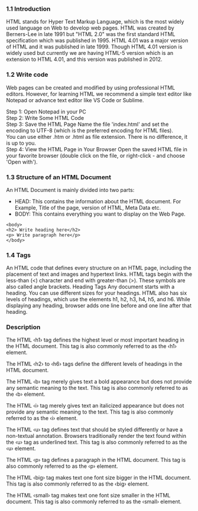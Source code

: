 ### 1.1 Introduction

HTML stands for Hyper Text Markup Language, which is the most widely used language on Web to develop web pages. HTML was created by Berners-Lee in late 1991 but "HTML 2.0" was the first standard HTML specification which was published in 1995. HTML 4.01 was a major version of HTML and it was published in late 1999. Though HTML 4.01 version is widely used but currently we are having HTML-5 version which is an extension to HTML 4.01, and this version was published in 2012.

### 1.2 Write code

Web pages can be created and modified by using professional HTML editors. However, for learning HTML we recommend a simple text editor like Notepad or advance text editor like VS Code or Sublime.

Step 1:  Open Notepad in your PC <br>
Step 2:  Write Some HTML Code <br>
Step 3:  Save the HTML Page Name the file 'index.html' and set the encoding to UTF-8 (which is the preferred encoding for HTML files).<br>You can use either .htm or .html as file extension. There is no difference, it is up to you.<br>
Step 4:  View the HTML Page in Your Browser Open the saved HTML file in your favorite browser (double click on the file, or right-click - and choose 'Open with').

### 1.3 Structure of an HTML Document

An HTML Document is mainly divided into two parts: 
<br>
<ul>
  <li>HEAD: This contains the information about the HTML document. For Example, Title of the page, version of HTML, Meta Data etc.</li>
   <li>BODY: This contains everything you want to display on the Web Page.</li>
</ul>

<!DOCTYPE html>
 
<html>
    <head>
        <title> Page Title</title>
    </head>
     
    <body>
    <h2> Write heading here</h2>
    <p> Write paragraph here</p>
    </body>
    
</html>


### 1.4 Tags
An HTML code that defines every structure on an HTML page, including the placement of text and images and hypertext links. HTML tags begin with the less-than (<) character and end with greater-than (>). These symbols are also called angle brackets.
Heading Tags
Any document starts with a heading. You can use different sizes for your headings. HTML also has six levels of headings, which use the elements h1, h2, h3, h4, h5, and h6. While displaying any heading, browser adds one line before and one line after that heading.

### Description

The HTML ‹h1› tag defines the highest level or most important heading in the HTML document. This tag is also commonly referred to as the ‹h1› element.

The HTML ‹h2› to ‹h6› tags define the different levels of headings in the HTML document.

The HTML ‹b› tag merely gives text a bold appearance but does not provide any semantic meaning to the text. This tag is also commonly referred to as the ‹b› element.

The HTML ‹i› tag merely gives text an italicized appearance but does not provide any semantic meaning to the text. This tag is also commonly referred to as the ‹i› element.

The HTML ‹u› tag defines text that should be styled differently or have a non-textual annotation. Browsers traditionally render the text found within the ‹u› tag as underlined text. This tag is also commonly referred to as the ‹u› element.

The HTML ‹p› tag defines a paragraph in the HTML document. This tag is also commonly referred to as the ‹p› element.

The HTML ‹big› tag makes text one font size bigger in the HTML document. This tag is also commonly referred to as the ‹big› element.

The HTML ‹small› tag makes text one font size smaller in the HTML document. This tag is also commonly referred to as the ‹small› element.
